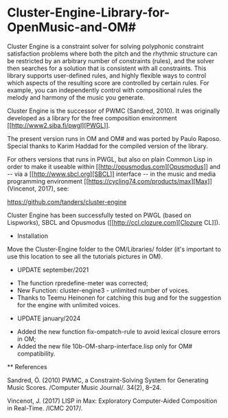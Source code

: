 # Cluster-Engine-Library-for-OpenMusic-and-OM#
Cluster Engine is a constraint solver for solving polyphonic constraint satisfaction problems where both the pitch and the rhythmic structure can be restricted by an arbitrary number of constraints (rules), and the solver then searches for a solution that is consistent with all constraints. This library supports user-defined rules, and highly flexible ways to control which aspects of the resulting score are controlled by certain rules. For example, you can independently control with compositional rules the melody and harmony of the music you generate. 

Cluster Engine is the successor of PWMC (Sandred, 2010). It was originally developed as a library for the free composition environment [[http://www2.siba.fi/pwgl][PWGL]]. 

The present version runs in OM and OM# and was ported by Paulo Raposo. Special thanks to Karim Haddad for the compiled version of the library.  

For others versions that runs in PWGL, but also on plain Common Lisp in order to make it useable within [[http://opusmodus.com][Opusmodus]] and -- via a [[http://www.sbcl.org][SBCL]] interface -- in the music and media programming environment [[https://cycling74.com/products/max][Max]] (Vincenot, 2017), see: 

https://github.com/tanders/cluster-engine


Cluster Engine has been successfully tested on PWGL (based on Lispworks), SBCL and Opusmodus ([[http://ccl.clozure.com][Clozure CL]]).

* Installation

Move the Cluster-Engine folder to the OM/Libraries/ folder (it's important to use this location to see all the tutorials pictures in OM).   

* UPDATE september/2021
 - The function rpredefine-meter was corrected;
 - New Function: cluster-engine3 - unlimited number of voices.
 - Thanks to Teemu Heinonen for catching this bug and for the suggestion for the engine with unlimited voices.

* UPDATE january/2024
- Added the new function fix-ompatch-rule to avoid lexical closure errors in OM;
- Added the new file 10b-OM-sharp-interface.lisp only for OM# compatibility.

** References 

Sandred, Ö. (2010) PWMC, a Constraint-Solving System for Generating Music Scores. /Computer Music Journal/. 34(2), 8–24.

Vincenot, J. (2017) LISP in Max: Exploratory Computer-Aided Composition in Real-Time. /ICMC 2017/. 





